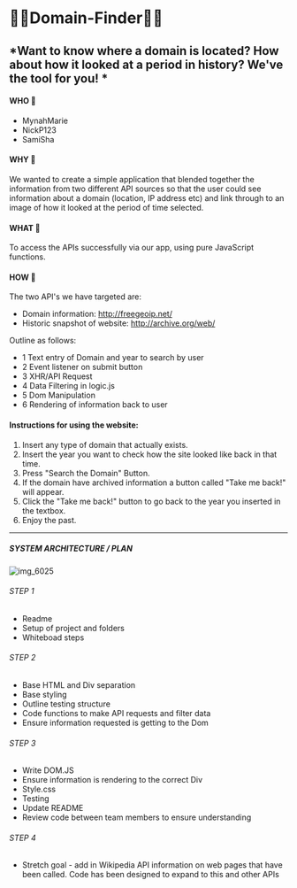 # :confetti_ball::confetti_ball:Domain-Finder:confetti_ball::confetti_ball:

## *Want to know where a domain is located? How about how it looked at a period in history? We've the tool for you! *


#### WHO :busts_in_silhouette:
 - MynahMarie
 - NickP123
 - SamiSha

#### WHY :key:

We wanted to create a simple application that blended together the information from two different API sources so that the user could see information about a domain (location, IP address etc) and link through to an image of how it looked at the period of time selected.

#### WHAT	:loudspeaker:
To access the APIs successfully via our app, using pure JavaScript functions.

#### HOW :wrench:

The two API's we have targeted are:

- Domain information: http://freegeoip.net/
- Historic snapshot of website: http://archive.org/web/

Outline as follows:

- 1 Text entry of Domain and year to search by user
- 2 Event listener on submit button
- 3 XHR/API Request
- 4 Data Filtering in logic.js
- 5 Dom Manipulation
- 6 Rendering of information back to user

#### Instructions for using the website:

1) Insert any type of domain that actually exists.
2) Insert the year you want to check how the site looked like back in that time.
3) Press "Search the Domain" Button.
4) If the domain have archived information a button called "Take me back!" will appear.
5) Click the "Take me back!" button to go back to the year you inserted in the textbox.
6) Enjoy the past.

----------------------------------


##### SYSTEM ARCHITECTURE / PLAN

![img_6025](https://user-images.githubusercontent.com/25667270/32848875-41c314ac-ca36-11e7-9444-99b860e74cd2.JPG)

###### STEP 1
- Readme
- Setup of project and folders
- Whiteboad steps


###### STEP 2
- Base HTML and Div separation
- Base styling
- Outline testing structure
- Code functions to make API requests and filter data
- Ensure information requested is getting to the Dom

###### STEP 3
- Write DOM.JS
- Ensure information is rendering to the correct Div
- Style.css
- Testing
- Update README
- Review code between team members to ensure understanding

###### STEP 4
- Stretch goal - add in Wikipedia API information on web pages that have been called. Code has been designed to expand to this and other APIs
